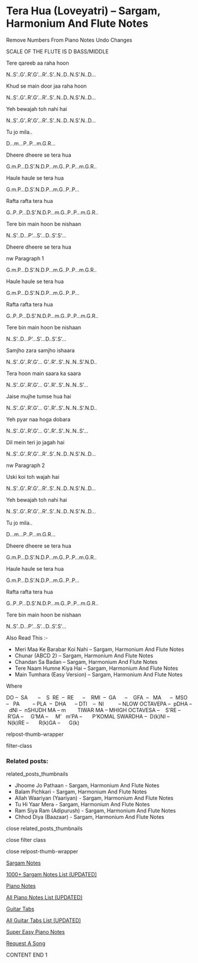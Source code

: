 
# Tera Hua (Loveyatri) – Sargam, Harmonium And Flute Notes

Remove Numbers From Piano Notes
Undo Changes

SCALE OF THE FLUTE IS D BASS/MIDDLE

Tere qareeb aa raha hoon

N..S’..G’..R’.G’…R’..S’..N..D..N.S’.N..D…

Khud se main door jaa raha hoon

N..S’..G’..R’.G’…R’..S’..N..D..N.S’.N..D…

Yeh bewajah toh nahi hai

N..S’..G’..R’.G’…R’..S’..N..D..N.S’.N..D…

Tu jo mila..

D…m…P..P…m.G.R…

Dheere dheere se tera hua

G.m.P…D.S’.N.D.P…m.G..P..P…m.G.R..

Haule haule se tera hua

G.m.P…D.S’.N.D.P…m.G..P..P…

Rafta rafta tera hua

G..P..P…D.S’.N.D.P…m.G..P..P…m.G.R..

Tere bin main hoon be nishaan

N..S’..D…P’…S’…D..S’.S’…

Dheere dheere se tera hua

nw Paragraph 1

G.m.P…D.S’.N.D.P…m.G..P..P…m.G.R..

Haule haule se tera hua

G.m.P…D.S’.N.D.P…m.G..P..P…

Rafta rafta tera hua

G..P..P…D.S’.N.D.P…m.G..P..P…m.G.R..

Tere bin main hoon be nishaan

N..S’..D…P’…S’…D..S’.S’…

Samjho zara samjho ishaara

N..S’..G’..R’.G’… G’..R’..S’..N..N..S’.N.D..

Tera hoon main saara ka saara

N..S’..G’..R’.G’… G’..R’..S’..N..N..S’…

Jaise mujhe tumse hua hai

N..S’..G’..R’.G’… G’..R’..S’..N..N..S’.N.D..

Yeh pyar naa hoga dobara

N..S’..G’..R’.G’… G’..R’..S’..N..N..S’…

Dil mein teri jo jagah hai

N..S’..G’..R’.G’…R’..S’..N..D..N.S’.N..D…

nw Paragraph 2

Uski koi toh wajah hai

N..S’..G’..R’.G’…R’..S’..N..D..N.S’.N..D…

Yeh bewajah toh nahi hai

N..S’..G’..R’.G’…R’..S’..N..D..N.S’.N..D…

Tu jo mila..

D…m…P..P…m.G.R…

Dheere dheere se tera hua

G.m.P…D.S’.N.D.P…m.G..P..P…m.G.R..

Haule haule se tera hua

G.m.P…D.S’.N.D.P…m.G..P..P…

Rafta rafta tera hua

G..P..P…D.S’.N.D.P…m.G..P..P…m.G.R..

Tere bin main hoon be nishaan

N..S’..D…P’…S’…D..S’.S’…

Also Read This :-

* Meri Maa Ke Barabar Koi Nahi – Sargam, Harmonium And Flute Notes
* Chunar (ABCD 2) – Sargam, Harmonium And Flute Notes
* Chandan Sa Badan – Sargam, Harmonium And Flute Notes
* Tere Naam Humne Kiya Hai – Sargam, Harmonium And Flute Notes
* Main Tumhara (Easy Version) – Sargam, Harmonium And Flute Notes

Where

DO –  SA       –    S  RE  –  RE      –    RMI  –  GA      –    GFA  –   MA      –  MSO  –   PA         – PLA  –  DHA      – DTI    –  NI          – NLOW OCTAVEPA –  pDHA –  dNI –  nSHUDH MA – m        TIWAR MA – MHIGH OCTAVESA –    S’RE –     R’GA –     G’MA –     M’   m’PA –       P’KOMAL SWARDHA –  D(k)NI –       N(k)RE –       R(k)GA –      G(k)

relpost-thumb-wrapper

filter-class

### Related posts:

related_posts_thumbnails

* Jhoome Jo Pathaan - Sargam, Harmonium And Flute Notes
* Balam Pichkari - Sargam, Harmonium And Flute Notes
* Allah Waariyan (Yaariyan) - Sargam, Harmonium And Flute Notes
* Tu Hi Yaar Mera - Sargam, Harmonium  And Flute Notes
* Ram Siya Ram (Adipurush) - Sargam, Harmonium And Flute Notes
* Chhod Diya (Baazaar) - Sargam, Harmonium And Flute Notes

close related_posts_thumbnails

close filter class

close relpost-thumb-wrapper

[Sargam Notes](https://www.notationsworld.com/sargam-notes.html)

[1000+ Sargam Notes List (UPDATED)](https://www.notationsworld.com/all-songs-list-sargam-notes.html)

[Piano Notes](https://www.notationsworld.com/piano-notes.html)

[All Piano Notes List (UPDATED)](https://www.notationsworld.com/all-songs-list-piano-notes.html)

[Guitar Tabs](https://www.notationsworld.com/guitar-tabs.html)

[All Guitar Tabs List (UPDATED)](https://www.notationsworld.com/all-songs-list-guitar-tabs.html)

[Super Easy Piano Notes](https://studywall.in/)

[Request A Song](https://www.notationsworld.com/request-a-song.html)

CONTENT END 1

